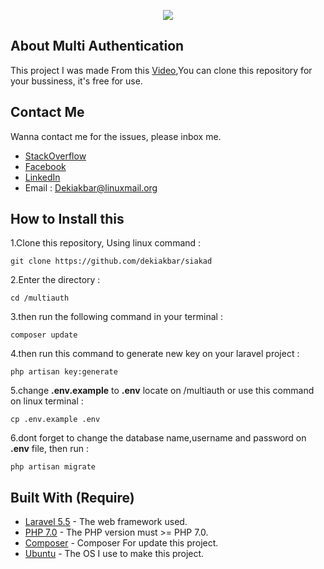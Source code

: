 <p align="center"><img src="https://laravel.com/assets/img/components/logo-laravel.svg"></p>

## About Multi Authentication
<p>
	This project I was made From this <a href="https://www.youtube.com/watch?v=iKRLrJXNN4M">Video</a>,You can clone this repository for your bussiness, it's free for use.
</p>

## Contact Me

Wanna contact me for the issues, please inbox me.

* [StackOverflow](https://stackoverflow.com/users/7978371/deki-akbar)
* [Facebook](https:web.facebook.com/itsdekiakbar)
* [LinkedIn](https:linkedin.com/dekiakbar)
* Email : Dekiakbar@linuxmail.org

## How to Install this

1.Clone this repository, Using linux command :
```
git clone https://github.com/dekiakbar/siakad
```
2.Enter the directory :
```
cd /multiauth
```
3.then run the following command in your terminal :
```
composer update
```
4.then run this command to generate new key on your laravel project :
```
php artisan key:generate
```
5.change **.env.example** to **.env** locate on /multiauth or use this command on linux terminal :
```
cp .env.example .env
``` 
6.dont forget to change the database name,username and password on **.env** file, then run :
```
php artisan migrate
```

## Built With (Require)

* [Laravel 5.5](https://laravel.com/docs/5.5/installation) - The web framework used.
* [PHP 7.0](http://php.net/downloads.php) - The PHP version must >= PHP 7.0.
* [Composer](https://getcomposer.org/download/) - Composer For update this project.
* [Ubuntu](https://www.ubuntu.com/download) - The OS I use to make this project.
